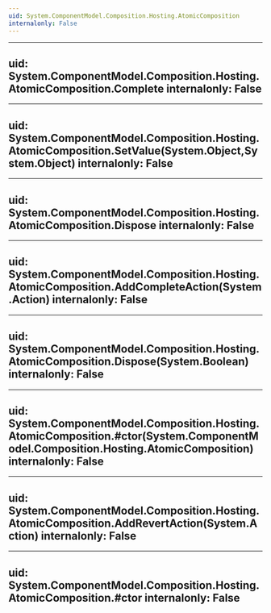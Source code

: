 ```yaml
---
uid: System.ComponentModel.Composition.Hosting.AtomicComposition
internalonly: False
---
```


---
uid: System.ComponentModel.Composition.Hosting.AtomicComposition.Complete
internalonly: False
---

---
uid: System.ComponentModel.Composition.Hosting.AtomicComposition.SetValue(System.Object,System.Object)
internalonly: False
---

---
uid: System.ComponentModel.Composition.Hosting.AtomicComposition.Dispose
internalonly: False
---

---
uid: System.ComponentModel.Composition.Hosting.AtomicComposition.AddCompleteAction(System.Action)
internalonly: False
---

---
uid: System.ComponentModel.Composition.Hosting.AtomicComposition.Dispose(System.Boolean)
internalonly: False
---

---
uid: System.ComponentModel.Composition.Hosting.AtomicComposition.#ctor(System.ComponentModel.Composition.Hosting.AtomicComposition)
internalonly: False
---

---
uid: System.ComponentModel.Composition.Hosting.AtomicComposition.AddRevertAction(System.Action)
internalonly: False
---

---
uid: System.ComponentModel.Composition.Hosting.AtomicComposition.#ctor
internalonly: False
---
